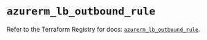 # `azurerm_lb_outbound_rule`

Refer to the Terraform Registry for docs: [`azurerm_lb_outbound_rule`](https://registry.terraform.io/providers/hashicorp/azurerm/4.47.0/docs/resources/lb_outbound_rule).

